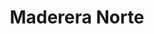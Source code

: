 ---
title: "Maderera Norte"
url: /ciudad-autonoma-de-buenos-aires/maderera-norte/
shop: comercio
---